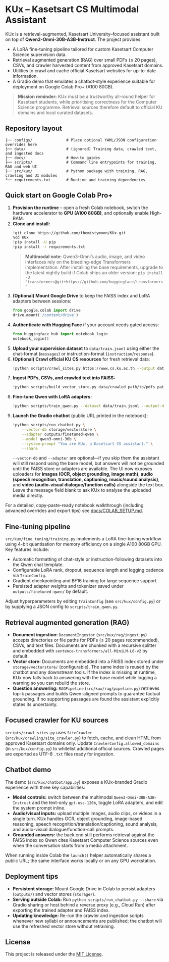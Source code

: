 # KUx – Kasetsart CS Multimodal Assistant

KUx is a retrieval-augmented, Kasetsart University–focused assistant built on top of **Qwen3-Omni-30B-A3B-Instruct**. The project provides:

- A LoRA fine-tuning pipeline tailored for custom Kasetsart Computer Science supervision data.
- Retrieval augmented generation (RAG) over small PDFs (≤ 20 pages), CSVs, and crawler harvested content from approved Kasetsart domains.
- Utilities to crawl and cache official Kasetsart websites for up-to-date information.
- A Gradio demo that emulates a chatbot-style experience suitable for deployment on Google Colab Pro+ (A100 80GB).

> **Mission reminder:** KUx must be a trustworthy all-round helper for Kasetsart students, while prioritising correctness for the Computer Science programme. Retrieval sources therefore default to official KU domains and local curated datasets.

## Repository layout

```
├── configs/               # Place optional YAML/JSON configuration overrides here
├── data/                  # (ignored) Training data, crawled text, and ingested docs
├── docs/                  # How-to guides
├── scripts/               # Command line entrypoints for training, RAG and web UI
├── src/kux/               # Python package with training, RAG, crawling and UI modules
└── requirements.txt       # Runtime and training dependencies
```

## Quick start on Google Colab Pro+

1. **Provision the runtime** – open a fresh Colab notebook, switch the hardware accelerator to **GPU (A100 80GB)**, and optionally enable High-RAM.
2. **Clone and install:**
   ```bash
   !git clone https://github.com/themistymoon/KUx.git
   %cd KUx
   !pip install -U pip
   !pip install -r requirements.txt
   ```
   > **Multimodal note:** Qwen3-Omni’s audio, image, and video interfaces rely on the bleeding-edge Transformers implementation.
   > After installing the base requirements, upgrade to the latest nightly build if Colab ships an older version:
   > `pip install -U "transformers@git+https://github.com/huggingface/transformers"`
3. **(Optional) Mount Google Drive** to keep the FAISS index and LoRA adapters between sessions:
   ```python
   from google.colab import drive
   drive.mount('/content/drive')
   ```
4. **Authenticate with Hugging Face** if your account needs gated access:
   ```python
   from huggingface_hub import notebook_login
   notebook_login()
   ```
5. **Upload your supervision dataset** to `data/train.jsonl` using either the chat-format (`messages`) or instruction-format (`instruction`/`response`).
6. **(Optional) Crawl official KU CS resources** for fresh retrieval data:
   ```bash
   !python scripts/crawl_sites.py https://www.cs.ku.ac.th --output data/crawled --max-depth 1 --max-pages 10
   ```
7. **Ingest PDFs, CSVs, and crawled text into FAISS:**
   ```bash
   !python scripts/build_vector_store.py data/crawled path/to/pdfs path/to/csvs --vector-db storage/vectorstore
   ```
8. **Fine-tune Qwen with LoRA adapters:**
   ```bash
   !python scripts/train_qwen.py --dataset data/train.jsonl --output-dir outputs/finetuned-qwen
   ```
9. **Launch the Gradio chatbot** (public URL printed in the notebook):
   ```bash
   !python scripts/run_chatbot.py \
       --vector-db storage/vectorstore \
       --adapter outputs/finetuned-qwen \
       --model qwen3-omni-30b \
       --system-prompt "You are KUx, a Kasetsart CS assistant." \
       --share
   ```
   `--vector-db` and `--adapter` are optional—if you skip them the assistant will still respond using the base model, but answers will not be grounded until the FAISS store or adapters are available.
   The UI now exposes uploaders for **images (OCR, object grounding, image math)**, **audio (speech recognition, translation, captioning, music/sound analysis)**, and **video (audio-visual dialogue/function calls)** alongside the text box. Leave the message field blank to ask KUx to analyse the uploaded media directly.

For a detailed, copy-paste-ready notebook walkthrough (including advanced overrides and export tips) see [docs/COLAB_SETUP.md](docs/COLAB_SETUP.md).

## Fine-tuning pipeline

`src/kux/fine_tuning/training.py` implements a LoRA fine-tuning workflow using 4-bit quantisation for memory efficiency on a single A100 80GB GPU. Key features include:

- Automatic formatting of chat-style or instruction-following datasets into the Qwen chat template.
- Configurable LoRA rank, dropout, sequence length and logging cadence via `TrainConfig`.
- Gradient checkpointing and BF16 training for large sequence support.
- Persisted adapter weights and tokenizer saved under `outputs/finetuned-qwen/` by default.

Adjust hyperparameters by editing `TrainConfig` (see `src/kux/config.py`) or by supplying a JSON config to `scripts/train_qwen.py`.

## Retrieval augmented generation (RAG)

- **Document ingestion:** `DocumentIngestor` (`src/kux/rag/ingest.py`) accepts directories or file paths for PDFs (≤ 20 pages recommended), CSVs, and text files. Documents are chunked with a recursive splitter and embedded with `sentence-transformers/all-MiniLM-L6-v2` by default.
- **Vector store:** Documents are embedded into a FAISS index stored under `storage/vectorstore/` (configurable). The same index is reused by the chatbot and any downstream tools. If the index is missing at runtime, KUx now falls back to answering with the base model while logging a warning so you can rebuild the store.
- **Question answering:** `RAGPipeline` (`src/kux/rag/pipeline.py`) retrieves top-k passages and builds Qwen-aligned prompts to guarantee factual grounding. If no supporting passages are found the assistant explicitly states its uncertainty.

## Focused crawler for KU sources

`scripts/crawl_sites.py` uses `SiteCrawler` (`src/kux/crawling/site_crawler.py`) to fetch, cache, and clean HTML from approved Kasetsart domains only. Update `CrawlerConfig.allowed_domains` (in `src/kux/config.py`) to whitelist additional official sources. Crawled pages are exported as UTF-8 `.txt` files ready for ingestion.

## Chatbot demo

The demo (`src/kux/chatbot/app.py`) exposes a KUx-branded Gradio experience with three key capabilities:

- **Model controls:** switch between the multimodal `Qwen3-Omni-30B-A3B-Instruct` and the text-only `gpt-oss-120b`, toggle LoRA adapters, and edit the system prompt inline.
- **Audio/visual inputs:** upload multiple images, audio clips, or videos in a single turn. KUx handles OCR, object grounding, image-based reasoning, speech recognition/translation/captioning, sound analysis, and audio-visual dialogue/function-call prompts.
- **Grounded answers:** the back end still performs retrieval against the FAISS index so Qwen cites Kasetsart Computer Science sources even when the conversation starts from a media attachment.

When running inside Colab the `launch()` helper automatically shares a public URL; the same interface works locally or on any GPU workstation.

## Deployment tips

- **Persistent storage:** Mount Google Drive in Colab to persist adapters (`outputs/`) and vector stores (`storage/`).
- **Serving outside Colab:** Run `python scripts/run_chatbot.py --share` via Gradio sharing or host behind a reverse proxy (e.g., Cloud Run) after exporting the trained adapter and FAISS index.
- **Updating knowledge:** Re-run the crawler and ingestion scripts whenever new syllabi or announcements are published; the chatbot will use the refreshed vector store without retraining.

## License

This project is released under the [MIT License](LICENSE).
